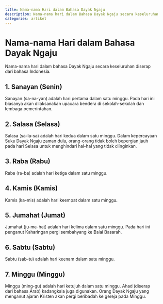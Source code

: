 ```yaml
---
title: Nama-nama Hari dalam Bahasa Dayak Ngaju
description: Nama-nama hari dalam Bahasa Dayak Ngaju secara keseluruhan mirip dengan bahasa Indonesia.
categories: artikel
---
```

# Nama-nama Hari dalam Bahasa Dayak Ngaju

Nama-nama hari dalam bahasa Dayak Ngaju secara keseluruhan diserap dari bahasa Indonesia. 

## 1. Sanayan (Senin)

Sanayan (sa-na-yan) adalah hari pertama dalam satu minggu. Pada hari ini biasanya akan dilaksanakan upacara bendera di sekolah-sekolah dan lembaga pemerintahan.

## 2. Salasa (Selasa)

Salasa (sa-la-sa) adalah hari kedua dalam satu minggu. Dalam kepercayaan Suku Dayak Ngaju zaman dulu, orang-orang tidak boleh bepergian jauh pada hari Selasa untuk menghindari hal-hal yang tidak diinginkan.

## 3. Raba (Rabu)

Raba (ra-ba) adalah hari ketiga dalam satu minggu.

## 4. Kamis (Kamis)

Kamis (ka-mis) adalah hari keempat dalam satu minggu.

## 5. Jumahat (Jumat)

Jumahat (ju-ma-hat) adalah hari kelima dalam satu minggu. Pada hari ini penganut Kaharingan pergi sembahyang ke Balai Basarah.

## 6. Sabtu (Sabtu)

Sabtu (sab-tu) adalah hari keenam dalam satu minggu.

## 7. Minggu (Minggu)

Minggu (ming-gu) adalah hari ketujuh dalam satu minggu. Ahad (diserap dari bahasa Arab) kadangkala juga digunakan. Orang Dayak Ngaju yang menganut ajaran Kristen akan pergi beribadah ke gereja pada Minggu.
